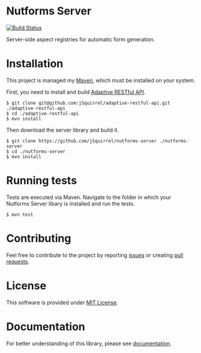 # Nutforms Server

[![Build Status](https://travis-ci.org/jSquirrel/nutforms-server.svg?branch=master)](https://travis-ci.org/jSquirrel/nutforms-server)

Server-side aspect registries for automatic form generation.

# Installation


This project is managed my [Maven](http://maven.apache.org), which must
be installed on your system.

First, you need to install and build [Adaptive RESTful API](https://travis-ci.org/jSquirrel/adaptive-restful-api).

```
$ git clone git@github.com:jSquirrel/adaptive-restful-api.git ./adaptive-restful-api
$ cd ./adaptive-restful-api
$ mvn install
```

Then download the server library and build it.

```
$ git clone https://github.com/jSquirrel/nutforms-server ./nutforms-server
$ cd ./nutforms-server
$ mvn install
```

# Running tests

Tests are executed via Maven. Navigate to the folder in which your Nutforms Server
libary is installed and run the tests.

```
$ mvn test
```

# Contributing

Feel free to contribute to the project by reporting [issues](https://github.com/jSquirrel/nutforms-server/issues)
or creating [pull requests](https://github.com/jSquirrel/nutforms-server/pulls).

# License

This software is provided under [MIT License](https://opensource.org/licenses/MIT).

# Documentation

For better understanding of this library,
please see [documentation](https://github.com/jSquirrel/nutforms-server/tree/master/docs/en/index.md).
